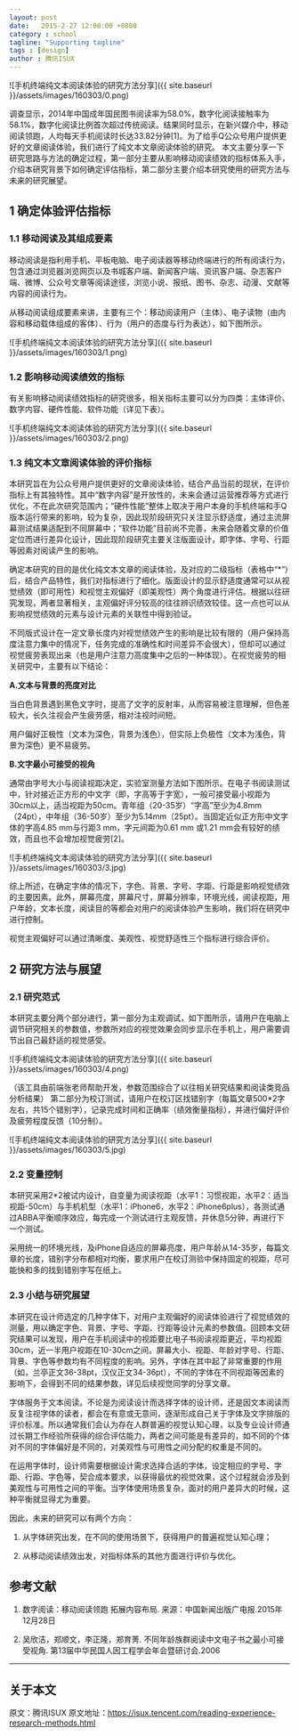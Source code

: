 ```yaml
---
layout: post
date:   2015-2-27 12:00:00 +0800
category : school
tagline: "Supporting tagline"
tags : [design]
author : 腾讯ISUX
---
```






![手机终端纯文本阅读体验的研究方法分享]({{ site.baseurl }}/assets/images/160303/0.png)

调查显示，2014年中国成年国民图书阅读率为58.0%，数字化阅读接触率为58.1%，数字化阅读比例首次超过传统阅读。结果同时显示，在新兴媒介中，移动阅读领跑，人均每天手机阅读时长达33.82分钟[1]。为了给手Q公众号用户提供更好的文章阅读体验，我们进行了纯文本文章阅读体验的研究。
本文主要分享一下研究思路与方法的确定过程，第一部分主要从影响移动阅读绩效的指标体系入手，介绍本研究背景下如何确定评估指标，第二部分主要介绍本研究使用的研究方法与未来的研究展望。

 

## 1 确定体验评估指标

### 1.1 移动阅读及其组成要素

移动阅读是指利用手机、平板电脑、电子阅读器等移动终端进行的所有阅读行为，包含通过浏览器浏览网页以及书城客户端、新闻客户端、资讯客户端、杂志客户端、微博、公众号文章等阅读途径，浏览小说、报纸、图书、杂志、动漫、文献等内容的阅读行为。

从移动阅读组成要素来讲，主要有三个：移动阅读用户（主体）、电子读物（由内容和移动载体组成的客体）、行为（用户的态度与行为表达），如下图所示。

![手机终端纯文本阅读体验的研究方法分享]({{ site.baseurl }}/assets/images/160303/1.png)

### 1.2 影响移动阅读绩效的指标

有关影响移动阅读绩效指标的研究很多，相关指标主要可以分为四类：主体评价、数字内容、硬件性能、软件功能（详见下表）。

![手机终端纯文本阅读体验的研究方法分享]({{ site.baseurl }}/assets/images/160303/2.png)

### 1.3 纯文本文章阅读体验的评价指标

本研究旨在为公众号用户提供更好的文章阅读体验，结合产品当前的现状，在评价指标上有其独特性。其中“数字内容”是开放性的，未来会通过运营推荐等方式进行优化，不在此次研究范围内；“硬件性能”整体上取决于用户本身的手机终端和手Q版本运行带来的影响，较为复杂，因此现阶段研究只关注显示舒适度，通过主流屏幕测试结果适配到不同屏幕中；“软件功能”目前尚不完善，未来会随着文章的价值定位而进行差异化设计，因此现阶段研究主要关注版面设计，即字体、字号、行距等因素对阅读产生的影响。

确定本研究的目的是优化纯文本文章的阅读体验，及对应的二级指标（表格中“*”）后，结合产品特性，我们对指标进行了细化。版面设计的显示舒适度通常可以从视觉绩效（即可用性）和视觉主观偏好（即美观性）两个角度进行评估。根据以往研究发现，两者显著相关，主观偏好评分较高的往往辨识绩效较佳。这一点也可以从影响视觉绩效的元素与设计元素的关联性中得到验证。

不同版式设计在一定文章长度内对视觉绩效产生的影响是比较有限的（用户保持高度注意力集中的情况下，任务完成的准确性和时间差异不会很大），但却可以通过视觉疲劳表现出来（也是用户注意力高度集中之后的一种体现）。在视觉疲劳的相关研究中，主要有以下结论：

**A.文本与背景的亮度对比**

当白色背景遇到黑色文字时，提高了文字的反射率，从而容易被注意理解，但色差较大，长久注视会产生疲劳感，相对注视时间短。

用户偏好正极性（文本为深色，背景为浅色），但实际上负极性（文本为浅色，背景为深色）更不易疲劳。

**B.文字最小可接受的视角**

通常由字号大小与阅读视距决定，实验室测量方法如下图所示。在电子书阅读测试中，针对接近正方形的中文字（即，字高等于字宽），一般可接受最小视距为30cm以上，适当视距为50cm。青年组（20-35岁）“字高”至少为4.8mm（24pt），中年组（36-50岁）至少为5.14mm（25pt）。当固定近似正方形中文字体的字高4.85 mm与行距3 mm，字元间距为0.61 mm 或1.21 mm会有较好的绩效，而且也不会增加视觉疲劳[2]。

![手机终端纯文本阅读体验的研究方法分享]({{ site.baseurl }}/assets/images/160303/3.jpg)

综上所述，在确定字体的情况下，字色、背景、字号、字距、行距是影响视觉绩效的主要因素。此外，屏幕亮度，屏幕尺寸，屏幕分辨率，环境光线，阅读视距，用户年龄，文本长度，阅读目的等都会对用户的阅读体验产生影响，我们将在研究中进行控制。

视觉主观偏好可以通过清晰度、美观性、视觉舒适性三个指标进行综合评价。

## 2 研究方法与展望

### 2.1 研究范式

本研究主要分两个部分进行，第一部分为主观调试，如下图所示，请用户在电脑上调节研究相关的参数值，参数所对应的视觉效果会同步显示在手机上，用户需要调节出自己最舒适的视觉感受。

![手机终端纯文本阅读体验的研究方法分享]({{ site.baseurl }}/assets/images/160303/4.png)

（该工具由前端张老师帮助开发，参数范围综合了以往相关研究结果和阅读类竞品分析结果）
第二部分为校订测试，请用户在校订区找错别字（每篇文章500*2字左右，共15个错别字），记录完成时间和正确率（绩效衡量指标），并进行偏好评价及疲劳程度反馈（10分制）。

![手机终端纯文本阅读体验的研究方法分享]({{ site.baseurl }}/assets/images/160303/5.jpg)

### 2.2 变量控制

本研究采用2*2被试内设计，自变量为阅读视距（水平1：习惯视距，水平2：适当视距-50cm）与手机机型（水平1：iPhone6，水平2：iPhone6plus），各测试通过ABBA平衡顺序效应，每完成一个测试进行主观反馈，并休息5分钟，再进行下一个测试。

采用统一的环境光线，及iPhone自适应的屏幕亮度，用户年龄从14-35岁，每篇文章的长度，错别字分布都相对均衡，要求用户在校订测验中保持固定的视距，尽可能快和多的找到错别字写在纸上。

### 2.3 小结与研究展望

本研究在设计师选定的几种字体下，对用户主观偏好的阅读体验进行了视觉绩效的测量，用以确定字色、背景、字号、字距、行距等设计元素的参数值。回顾本文研究结果可以发现，用户在手机阅读中的视距要比电子书阅读视距更近，平均视距30cm，近一半用户视距在10-30cm之间。屏幕大小、视距、年龄对字号、行距、背景、字色等参数均有不同程度的影响。另外，字体在其中起了非常重要的作用（如，兰亭正文36-38pt，汉仪正文34-36pt），不同的字体在不同视距等因素的影响下，会得到不同的结果参数，详见后续视觉同学的分享文章。

字体服务于文本阅读。不论是为阅读设计而选择字体的设计师，还是因文本阅读而反复注视字体的读者，都会在有意或无意间，逐渐形成自己关于字体及文字排版的评价标准。所以通常我们会认为存在人群普遍的视觉认知心理，以及专业设计师通过长期工作经验所获得的综合评估能力，两者之间可能是有差异的，如不同的个体对不同的字体偏好是不同的，对美观性与可用性之间分配的权重是不同的。

在运用字体时，设计师需要根据设计需求选择合适的字体，设定相应的字号、字距、行距、字色等，契合成本要求，以获得最优的视觉效果，这个过程就会涉及到美观性与可用性之间的平衡。当字体使用场景复杂，面对的用户差异大的时候，这种平衡就显得尤为重要。

因此，未来的研究可以有两个方向：

1. 从字体研究出发，在不同的使用场景下，获得用户的普遍视觉认知心理；

2. 从移动阅读绩效出发，对指标体系的其他方面进行评价与优化。

## 参考文献

1. 数字阅读：移动阅读领跑 拓展内容布局. 来源：中国新闻出版广电报.2015年12月28日

2. 吴欣洁，郑顺文，李正隆，郑育菁. 不同年龄族群阅读中文电子书之最小可接受视角. 第13届中华民国人因工程学会年会暨研讨会.2006

---

## 关于本文

原文：腾讯ISUX
原文地址：<https://isux.tencent.com/reading-experience-research-methods.html>